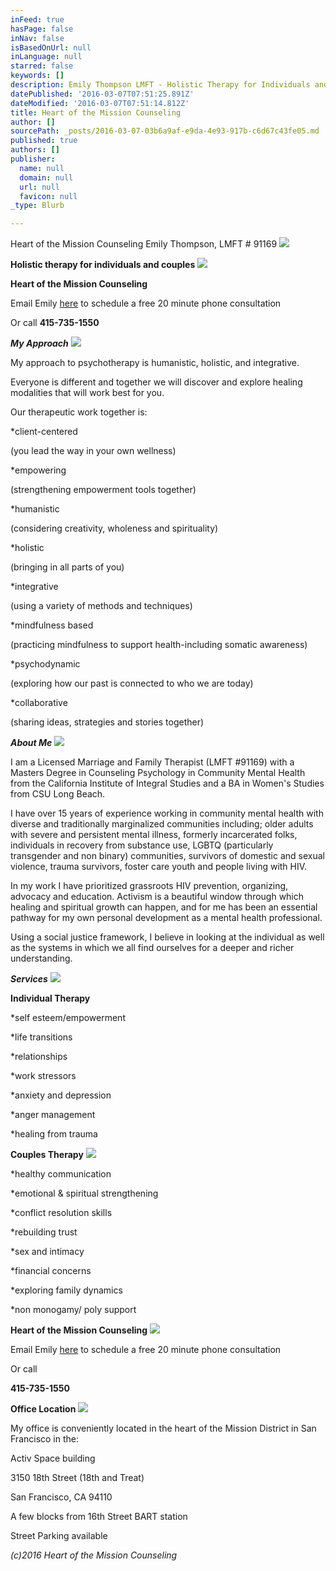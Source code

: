 ```yaml
---
inFeed: true
hasPage: false
inNav: false
isBasedOnUrl: null
inLanguage: null
starred: false
keywords: []
description: Emily Thompson LMFT - Holistic Therapy for Individuals and Adults
datePublished: '2016-03-07T07:51:25.891Z'
dateModified: '2016-03-07T07:51:14.812Z'
title: Heart of the Mission Counseling
author: []
sourcePath: _posts/2016-03-07-03b6a9af-e9da-4e93-917b-c6d67c43fe05.md
published: true
authors: []
publisher:
  name: null
  domain: null
  url: null
  favicon: null
_type: Blurb

---
```

Heart of the Mission Counseling                  Emily Thompson, LMFT \# 91169
![](https://the-grid-user-content.s3-us-west-2.amazonaws.com/7726ec7a-afc6-469b-995d-45009ec163c0.jpg)

**Holistic therapy for individuals and couples**
![](https://the-grid-user-content.s3-us-west-2.amazonaws.com/3dbc9466-e987-410e-a8d1-c41513d58041.jpg)

**Heart of the Mission Counseling**

Email Emily [here][0] to schedule a free 20 minute phone consultation

Or call **415-735-1550**

**_My Approach_**
![](https://the-grid-user-content.s3-us-west-2.amazonaws.com/cf47314b-604c-452a-815e-27a25b007b7f.jpg)

My approach to psychotherapy is humanistic, holistic, and integrative.

Everyone is different and together we will discover and explore healing modalities that will work best for you.

Our therapeutic work together is:

\*client-centered

(you lead the way in your own wellness)

\*empowering

(strengthening empowerment tools together)

\*humanistic

(considering creativity, wholeness and spirituality)

\*holistic

(bringing in all parts of you)

\*integrative

(using a variety of methods and techniques)

\*mindfulness based

(practicing mindfulness to support health-including somatic awareness)

\*psychodynamic

(exploring how our past is connected to who we are today)

\*collaborative

(sharing ideas, strategies and stories together)

**_About Me_**
![](https://the-grid-user-content.s3-us-west-2.amazonaws.com/a3893281-4974-4f16-ba11-6ec34a34f354.jpg)

I am a Licensed Marriage and Family Therapist (LMFT \#91169) with a Masters Degree in Counseling Psychology in Community Mental Health from the California Institute of Integral Studies and a BA in Women's Studies from CSU Long Beach.

I have over 15 years of experience working in community mental health with diverse and traditionally marginalized communities including; older adults with severe and persistent mental illness, formerly incarcerated folks, individuals in recovery from substance use, LGBTQ (particularly transgender and non binary) communities, survivors of domestic and sexual violence, trauma survivors, foster care youth and people living with HIV.

In my work I have prioritized grassroots HIV prevention, organizing, advocacy and education. Activism is a beautiful window through which healing and spiritual growth can happen, and for me has been an essential pathway for my own personal development as a mental health professional.

Using a social justice framework, I believe in looking at the individual as well as the systems in which we all find ourselves for a deeper and richer understanding.

**_Services_**
![](https://the-grid-user-content.s3-us-west-2.amazonaws.com/44bbecdf-a06b-4d54-814b-ac5c63008d02.jpg)

**Individual Therapy**

\*self esteem/empowerment

\*life transitions

\*relationships

\*work stressors

\*anxiety and depression

\*anger management

\*healing from trauma

**Couples Therapy**
![](https://the-grid-user-content.s3-us-west-2.amazonaws.com/f3effc40-d86a-44c3-b72b-4028d570b6f6.jpg)

\*healthy communication

\*emotional & spiritual strengthening

\*conflict resolution skills

\*rebuilding trust

\*sex and intimacy

\*financial concerns

\*exploring family dynamics

\*non monogamy/ poly support

**Heart of the Mission Counseling**
![](https://the-grid-user-content.s3-us-west-2.amazonaws.com/112cd285-f053-4dc0-a173-5f8e74b4c8c0.jpg)

Email Emily [here][0] to schedule a free 20 minute phone consultation

Or call 

**415-735-1550**

**Office Location**
![](https://the-grid-user-content.s3-us-west-2.amazonaws.com/b55a8cc9-3685-46a8-b13b-6e972138fdca.png)

My office is conveniently located in the heart of the Mission District in San Francisco in the:

Activ Space building

3150 18th Street (18th and Treat)

San Francisco, CA 94110

A few blocks from 16th Street BART station

Street Parking available

_(c)2016 Heart of the Mission Counseling_

[0]: mailto:heartofthemissioncounseling@gmail.com?subject=Scheduling%20a%2020%20minute%20consultation "mailto:heartofthemissioncounseling@gmail.com?subject=Scheduling a 20 minute consultation"